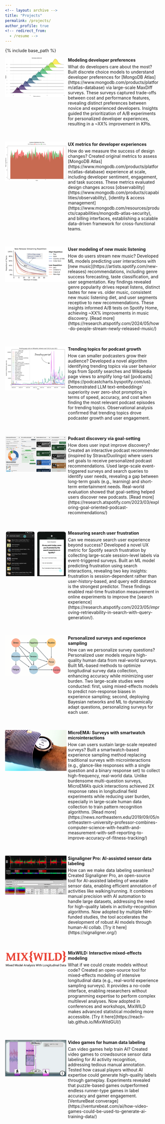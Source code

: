 ```yaml
---
<!-- layout: archive -->
title: "Projects"
permalink: /projects/
author_profile: true
<!-- redirect_from:
  - /resume -->
---
```


{% include base_path %}


<div style="display: flex; flex-direction: column; gap: 50px;">
 
  <div style="display: flex; align-items: flex-start; gap: 5px;">
    <img src="/images/simple_ridge_v2.png" alt="Image 1" style="width: 40%; height: auto;">
    <div style="width: 60%; display: flex; flex-direction: column; gap: 5px;">
      <p markdown="1" style="margin: 0; font-weight: bold;">
        Modeling developer preferences
      </p>
      <p markdown="1" style="margin: 0;">
        What do developers care about the most? Built discrete choice models to understand developer preferences for [MongoDB Atlas](https://www.mongodb.com/products/platform/atlas-database) via large-scale MaxDiff surveys. These surveys captured trade-offs between cost and performance features, revealing distinct preferences between novice and experienced developers. Insights guided the prioritization of A/B experiments for personalized developer experiences, resulting in a ~XX% improvement in KPIs.
      </p>
    </div>
  </div>
 
  <div style="display: flex; align-items: flex-start; gap: 5px;">
    <img src="/images/csat_sample_v2.png" alt="Image 2" style="width: 40%; height: auto;">
    <div style="width: 60%; display: flex; flex-direction: column; gap: 5px;">
      <p markdown="1" style="margin: 0; font-weight: bold;">
        UX metrics for developer experiences
      </p>
      <p markdown="1" style="margin: 0;">
        How do we measure the success of design changes? Created original metrics to assess [MongoDB Atlas](https://www.mongodb.com/products/platform/atlas-database) experience at scale, including developer sentiment, engagement, and task success. These metrics evaluated design changes across [observability](https://www.mongodb.com/products/capabilities/observability), [identity & access management](https://www.mongodb.com/resources/products/capabilities/mongodb-atlas-security), and billing interfaces, establishing a scalable data-driven framework for cross-functional teams.
      </p>
    </div>
  </div>

  <div style="display: flex; align-items: flex-start; gap: 5px;">
    <img src="/images/new_music.png" alt="Image 4" style="width: 40%; height: auto;">
    <div style="width: 60%; display: flex; flex-direction: column; gap: 5px;">
      <p markdown="1" style="margin: 0; font-weight: bold;">
        User modeling of new music listening
      </p>
      <p markdown="1" style="margin: 0;">
        How do users stream new music? Developed ML models predicting user interactions with [new music](https://artists.spotify.com/new-releases) recommendations, including genre success forecasting, taste classification, and user segmentation. Key findings revealed genre popularity drives repeat listens, distinct tastes for new vs. older music, consistent new music listening diet, and user segments receptive to new recommendations. These insights informed A/B tests on Spotify Home, achieving ~XX% improvements in music discovery. [Read more](https://research.atspotify.com/2024/05/how-do-people-stream-newly-released-music/)
      </p>
    </div>
  </div>
  
  <div style="display: flex; align-items: flex-start; gap: 5px;">
    <img src="/images/trending_plot_v2.png" alt="Image 3" style="width: 40%; height: auto;">
    <div style="width: 60%; display: flex; flex-direction: column; gap: 5px;">
      <p markdown="1" style="margin: 0; font-weight: bold;">
        Trending topics for podcast growth
      </p>
      <p markdown="1" style="margin: 0;">
        How can smaller podcasters grow their audience? Developed a novel algorithm identifying trending topics via user behavior logs from Spotify searches and Wikipedia page views to amplify long-tail [podcasts](https://podcastcharts.byspotify.com/us). Demonstrated LLM text-embeddings' superiority over zero-shot prompting in terms of speed, accuracy, and cost when finding the most relevant podcast episodes for trending topics. Observational analysis confirmed that trending topics drove podcaster growth and user engagement.
      </p>
    </div>
  </div>

  
  <div style="display: flex; align-items: flex-start; gap: 5px;">
    <img src="/images/goals_screenshot.png" alt="Image 5" style="width: 40%; height: auto;">
    <div style="width: 60%; display: flex; flex-direction: column; gap: 5px;">
      <p markdown="1" style="margin: 0; font-weight: bold;">
        Podcast discovery via goal-setting
      </p>
      <p markdown="1" style="margin: 0;">
        How does user input improve discovery? Created an interactive podcast recommender (inspired by Strava/Duolingo) where users set goals to receive personalized podcast recommendations. Used large-scale event-triggered surveys and search queries to identify user needs, revealing a gap between long-term goals (e.g., learning) and short-term entertainment needs. Real-world evaluation showed that goal-setting helped users discover new podcasts. [Read more](https://research.atspotify.com/2023/03/exploring-goal-oriented-podcast-recommendations/)
      </p>
    </div>
  </div>

<div style="display: flex; align-items: flex-start; gap: 5px;">
    <img src="/images/search_frust.png" alt="Image 5" style="width: 40%; height: auto;">
    <div style="width: 60%; display: flex; flex-direction: column; gap: 5px;">
      <p markdown="1" style="margin: 0; font-weight: bold;">
        Measuring search user frustration
      </p>
      <p markdown="1" style="margin: 0;">
        Can we measure search user experience beyond success? Developed a novel UX metric for Spotify search frustration by collecting large-scale session-level labels via event-triggered surveys. Built an ML model predicting frustration using search interactions, revealing two key insights: frustration is session-dependent rather than user-history-based, and query edit distance is the strongest predictor. These findings enabled real-time frustration measurement in online experiments to improve the [search experience](https://research.atspotify.com/2023/05/improving-retrievability-in-search-with-query-generation/).
      </p>
    </div>
  </div>


  <div style="display: flex; align-items: flex-start; gap: 5px;">
    <img src="/images/bn_final.png" alt="Image 5" style="width: 40%; height: auto;">
    <div style="width: 60%; display: flex; flex-direction: column; gap: 5px;">
      <p markdown="1" style="margin: 0; font-weight: bold;">
        Personalized surveys and experience sampling
      </p>
      <p markdown="1" style="margin: 0;">
        How can we personalize survey questions? Personalized user models require high-quality human data from real-world surveys. Built ML-based methods to optimize longitudinal survey data collection, enhancing accuracy while minimizing user burden. Two large-scale studies were conducted: first, using mixed-effects models to predict non-response biases in experience sampling; second, deploying Bayesian networks and ML to dynamically adapt questions, personalizing surveys for each user.
      </p>
    </div>
  </div>

  <div style="display: flex; align-items: flex-start; gap: 5px;">
    <img src="/images/uema_image.png" alt="Image 5" style="width: 40%; height: auto;">
    <div style="width: 60%; display: flex; flex-direction: column; gap: 5px;">
      <p markdown="1" style="margin: 0; font-weight: bold;">
        MicroEMA: Surveys with smartwatch microinteractions
      </p>
      <p markdown="1" style="margin: 0;">
        How can users sustain large-scale repeated surveys? Built a smartwatch-based experience sampling method replacing traditional surveys with microinteractions (e.g., glance-like responses with a single question and a binary response set) to collect high-frequency, real-world  data. Unlike burdensome multi-question surveys, MicroEMA’s quick interactions achieved 2X response rates in longitudinal field experiments while reducing user burden, especially in large-scale human data collection to train pattern recognition algorithms. [Read more](https://news.northeastern.edu/2019/09/05/northeastern-university-professor-combines-computer-science-with-health-and-measurement-with-self-reporting-to-improve-accuracy-of-fitness-tracking/)
      </p>
    </div>
  </div>

  <div style="display: flex; align-items: flex-start; gap: 5px;">
    <img src="/images/signaligner_pro.png" alt="Image 5" style="width: 40%; height: auto;">
    <div style="width: 60%; display: flex; flex-direction: column; gap: 5px;">
      <p markdown="1" style="margin: 0; font-weight: bold;">
        Signaligner Pro: AI-assisted sensor data labeling
      </p>
      <p markdown="1" style="margin: 0;">
        How can we make data labeling seamless? Created Signaligner Pro, an open-source tool for AI-assisted labeling of wearable sensor data, enabling efficient annotation of activities like walking/running. It combines manual precision with AI automation to handle large datasets, addressing the need for high-quality labels in activity-recognition algorithms. Now adopted by multiple NIH-funded studies, the tool accelerates the development of robust AI models through human-AI collab. [Try it here](https://signaligner.org/)
      </p>
    </div>
  </div>

  <div style="display: flex; align-items: flex-start; gap: 5px;">
    <img src="/images/mixwild_logo-red_large.png" alt="Image 5" style="width: 40%; height: auto;">
    <div style="width: 60%; display: flex; flex-direction: column; gap: 5px;">
      <p markdown="1" style="margin: 0; font-weight: bold;">
        MixWILD: Interactive mixed-effects modeling
      </p>
      <p markdown="1" style="margin: 0;">
        What if we could create models without code? Created an open-source tool for mixed-effects modeling of intensive longitudinal data (e.g., real-world experience sampling surveys). It provides a no-code interface, enabling researchers without programming expertise to perform complex multilevel analyses. Now adopted in conferences and workshops, MixWILD makes advanced statistical modeling more accessible. [Try it here](https://reach-lab.github.io/MixWildGUI/)
      </p>
    </div>
  </div>

  <div style="display: flex; align-items: flex-start; gap: 5px;">
    <img src="/images/mobots.png" alt="Image 5" style="width: 40%; height: auto;">
    <div style="width: 60%; display: flex; flex-direction: column; gap: 5px;">
      <p markdown="1" style="margin: 0; font-weight: bold;">
        Video games for human data labeling
      </p>
      <p markdown="1" style="margin: 0;">
        Can video games help train AI? Created video games to crowdsource sensor data labeling for AI activity recognition, addressing tedious manual annotation. Tested how casual players without AI expertise could generate high-quality labels through gameplay. Experiments revealed that puzzle-based games outperformed endless runner-type games in label accuracy and gamer engagement. [VentureBeat converage](https://venturebeat.com/ai/how-video-games-could-be-used-to-generate-ai-training-data/)
      </p>
    </div>
  </div>
  
</div>



<!-- <div style="display: flex; flex-direction: row; gap: 20px;">

<div style="width: 20%;">
    <img src="/images/bio-photo-2.jpg" alt="Image 1" style="width: 100%; height: auto;">
    <img src="/images/bio-photo-2.jpg" alt="Image 2" style="width: 100%; height: auto;">
    <img src="/images/bio-photo-2.jpg" alt="Image 3" style="width: 100%; height: auto;">
    <img src="/images/bio-photo-2.jpg" alt="Image 4" style="width: 100%; height: auto;">
    <img src="/images/bio-photo-2.jpg" alt="Image 5" style="width: 100%; height: auto;">
</div>

<div style="width: 80%;">
    <p>Text 1</p>
    <p>Text 2</p>
    <p>Text 3</p>
    <p>Text 4</p>
    <p>Text 5</p>
</div> -->

